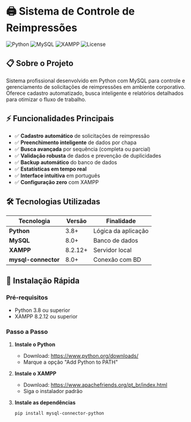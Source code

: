 # 🖨️ Sistema de Controle de Reimpressões

![Python](https://img.shields.io/badge/Python-3.8%2B-blue)
![MySQL](https://img.shields.io/badge/MySQL-Database-orange)
![XAMPP](https://img.shields.io/badge/XAMPP-Server-green)
![License](https://img.shields.io/badge/License-MIT-yellow)

## 📋 Sobre o Projeto

Sistema profissional desenvolvido em Python com MySQL para controle e gerenciamento de solicitações de reimpressões em ambiente corporativo. Oferece cadastro automatizado, busca inteligente e relatórios detalhados para otimizar o fluxo de trabalho.

## ⚡ Funcionalidades Principais

- ✅ **Cadastro automático** de solicitações de reimpressão
- ✅ **Preenchimento inteligente** de dados por chapa
- ✅ **Busca avançada** por sequência (completa ou parcial)
- ✅ **Validação robusta** de dados e prevenção de duplicidades
- ✅ **Backup automático** do banco de dados
- ✅ **Estatísticas em tempo real**
- ✅ **Interface intuitiva** em português
- ✅ **Configuração zero** com XAMPP

## 🛠️ Tecnologias Utilizadas

| Tecnologia | Versão | Finalidade |
|------------|---------|-------------|
| **Python** | 3.8+ | Lógica da aplicação |
| **MySQL** | 8.0+ | Banco de dados |
| **XAMPP** | 8.2.12+ | Servidor local |
| **mysql-connector** | 8.0+ | Conexão com BD |

## 🚀 Instalação Rápida

### Pré-requisitos
- Python 3.8 ou superior
- XAMPP 8.2.12 ou superior

### Passo a Passo

1. **Instale o Python**
   - Download: https://www.python.org/downloads/
   - Marque a opção "Add Python to PATH"

2. **Instale o XAMPP**
   - Download: https://www.apachefriends.org/pt_br/index.html
   - Siga o instalador padrão

3. **Instale as dependências**
   ```bash
   pip install mysql-connector-python
